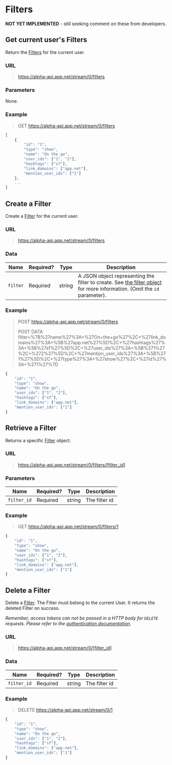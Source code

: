 # Filters

**NOT YET IMPLEMENTED** - still seeking comment on these from developers.

## Get current user's Filters

Return the <a href="/appdotnet/api-spec/blob/master/objects.md#filter">Filters</a> for the current user.

### URL
> https://alpha-api.app.net/stream/0/filters

### Parameters

None.

### Example

> GET https://alpha-api.app.net/stream/0/filters
```js
[
    {
        "id": "1",
        "type": "show",
        "name": "On the go",
        "user_ids": ["1", "2"],
        "hashtags": ["sf"],
        "link_domains": ["app.net"],
        "mention_user_ids": ["1"]
    },
    ...
]
```

## Create a Filter

Create a <a href="/appdotnet/api-spec/blob/master/objects.md#filter">Filter</a> for the current user.

### URL
> https://alpha-api.app.net/stream/0/filters

### Data

<table>
    <thead>
        <tr>
            <th>Name</th>
            <th>Required?</th>
            <th>Type</th>
            <th>Description</th>
        </tr>
    </thead>
    <tbody>
        <tr>
            <td><code>filter</code></td>
            <td>Required</td>
            <td>string</td>
            <td>A JSON object representing the filter to create. See <a href="/appdotnet/api-spec/blob/master/objects.md#filter">the filter object</a> for more information. (Omit the <code>id</code> parameter).</td>
        </tr>
    </tbody>
</table>

### Example

> POST https://alpha-api.app.net/stream/0/filters
>
> POST DATA filter=%7B%27name%27%3A+%27On+the+go%27%2C+%27link_domains%27%3A+%5B%27app.net%27%5D%2C+%27hashtags%27%3A+%5B%27sf%27%5D%2C+%27user_ids%27%3A+%5B%271%27%2C+%272%27%5D%2C+%27mention_user_ids%27%3A+%5B%271%27%5D%2C+%27type%27%3A+%27show%27%2C+%27id%27%3A+%271%27%7D
```js
{
    "id": "1",
    "type": "show",
    "name": "On the go",
    "user_ids": ["1", "2"],
    "hashtags": ["sf"],
    "link_domains": ["app.net"],
    "mention_user_ids": ["1"]
}
```

## Retrieve a Filter

Returns a specific <a href="/appdotnet/api-spec/blob/master/objects.md#filter">Filter</a> object.

### URL
> https://alpha-api.app.net/stream/0/filters/[filter_id]

### Parameters

<table>
    <thead>
        <tr>
            <th>Name</th>
            <th>Required?</th>
            <th>Type</th>
            <th>Description</th>
        </tr>
    </thead>
    <tbody>
        <tr>
            <td><code>filter_id</code></td>
            <td>Required</td>
            <td>string</td>
            <td>The filter id</td>
        </tr>
    </tbody>
</table>

### Example

> GET https://alpha-api.app.net/stream/0/filters/1
```js
{
    "id": "1",
    "type": "show",
    "name": "On the go",
    "user_ids": ["1", "2"],
    "hashtags": ["sf"],
    "link_domains": ["app.net"],
    "mention_user_ids": ["1"]
}
```

## Delete a Filter

Delete a <a href="/appdotnet/api-spec/blob/master/objects.md#filter">Filter</a>. The Filter must belong to the current User. It returns the deleted Filter on success.

*Remember, access tokens can not be passed in a HTTP body for ```DELETE``` requests. Please refer to the [authentication documentation](/appdotnet/api-spec/blob/master/auth.md#authenticated-api-requests).*

### URL
> https://alpha-api.app.net/stream/0/[filter_id]

### Data

<table>
    <thead>
        <tr>
            <th>Name</th>
            <th>Required?</th>
            <th>Type</th>
            <th>Description</th>
        </tr>
    </thead>
    <tbody>
        <tr>
            <td><code>filter_id</code></td>
            <td>Required</td>
            <td>string</td>
            <td>The filter id</td>
        </tr>
    </tbody>
</table>

### Example

> DELETE https://alpha-api.app.net/stream/0/1
```js
{
    "id": "1",
    "type": "show",
    "name": "On the go",
    "user_ids": ["1", "2"],
    "hashtags": ["sf"],
    "link_domains": ["app.net"],
    "mention_user_ids": ["1"]
}
```
